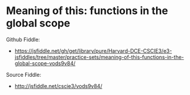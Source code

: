 # Meaning of this: functions in the global scope

Github Fiddle:
- https://jsfiddle.net/gh/get/library/pure/Harvard-DCE-CSCIE3/e3-jsfiddles/tree/master/practice-sets/meaning-of-this-functions-in-the-global-scope-vods9v84/

Source Fiddle:
- http://jsfiddle.net/cscie3/vods9v84/

